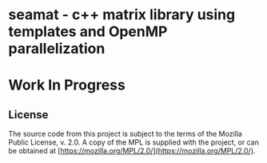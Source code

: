 # seamat - c++ matrix library using templates and OpenMP parallelization

# Work In Progress

## License
The source code from this project is subject to the terms of the
Mozilla Public License, v. 2.0. A copy of the MPL is supplied with the
project, or can be obtained at
[https://mozilla.org/MPL/2.0/](https://mozilla.org/MPL/2.0/).
